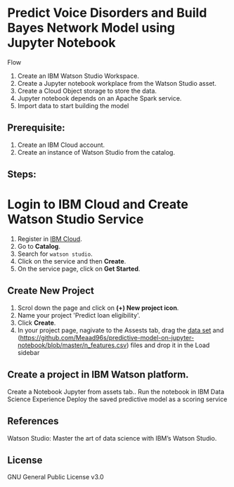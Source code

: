 # Predict Voice Disorders and Build Bayes Network Model using Jupyter Notebook

Flow


1. Create an IBM Watson Studio Workspace.
2. Create a Jupyter notebook workplace from the Watson Studio asset.
3. Create a Cloud Object storage to store the data.
4. Jupyter notebook depends on an Apache Spark service.
5. Import data to start building the model


## Prerequisite:
1. Create an IBM Cloud account.
2. Create an instance of Watson Studio from the catalog.

## Steps:
# Login to IBM Cloud and Create Watson Studio Service
1. Register in [IBM Cloud](https://ibm.biz/BdYmuL).
2. Go to **Catalog**.
3. Search for `watson studio`.
4. Click on the service and then **Create**.
5. On the service page, click on **Get Started**.

## Create New Project
1. Scrol down the page and click on **(+) New project icon**.
2. Name your project 'Predict loan eligibility'.
3. Click **Create**.
4. In your project page, nagivate to the Assests tab, drag the [data set](https://github.com/Meaad96s/predictive-model-on-jupyter-notebook/blob/master/n_samples.csv) and (https://github.com/Meaad96s/predictive-model-on-jupyter-notebook/blob/master/n_features.csv) files and drop it in the Load sidebar

## Create a project in IBM Watson platform.
Create a Notebook Jupyter from assets tab..
Run the notebook in IBM Data Science Experience
Deploy the saved predictive model as a scoring service

## References
Watson Studio: Master the art of data science with IBM’s Watson Studio.

## License
GNU General Public License v3.0
